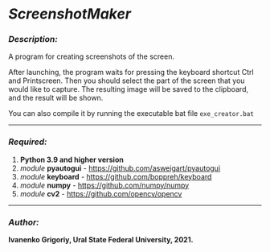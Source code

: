 # _ScreenshotMaker_

### _Description:_

A program for creating screenshots of the screen.

After launching, the program waits for pressing the keyboard shortcut Ctrl and Printscreen. Then you should select the part of the screen that you would like to capture. The resulting image will be saved to the clipboard, and the result will be shown.

You can also compile it by running the executable bat file `exe_creator.bat`

---

### _Required:_
1. **Python 3.9 and higher version**
2. _module_ **pyautogui** - https://github.com/asweigart/pyautogui
3. _module_ **keyboard** - https://github.com/boppreh/keyboard
4. _module_ **numpy** - https://github.com/numpy/numpy
5. _module_ **cv2** - https://github.com/opencv/opencv

---

### _Author:_ 

**Ivanenko Grigoriy, Ural State Federal University, 2021.**
